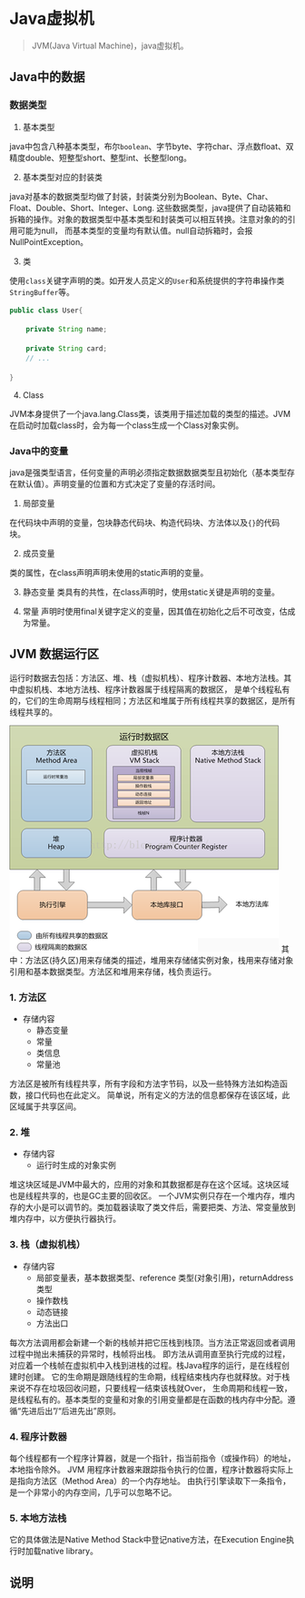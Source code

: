 # Java虚拟机
> JVM(Java Virtual Machine)，java虚拟机。

## Java中的数据

### 数据类型

1. 基本类型

java中包含八种基本类型，布尔`boolean`、字节byte、字符char、浮点数float、双精度double、短整型short、整型int、长整型long。

2. 基本类型对应的封装类

java对基本的数据类型均做了封装，封装类分别为Boolean、Byte、Char、Float、Double、Short、Integer、Long.
这些数据类型，java提供了自动装箱和拆箱的操作。对象的数据类型中基本类型和封装类可以相互转换。注意对象的的引用可能为null，
而基本类型的变量均有默认值。null自动拆箱时，会报NullPointException。

3. 类

使用`class`关键字声明的类。如开发人员定义的`User`和系统提供的字符串操作类`StringBuffer`等。
```java
public class User{
    
    private String name;
    
    private String card;
    // ...
    
}
```
4. Class

JVM本身提供了一个java.lang.Class类，该类用于描述加载的类型的描述。JVM在启动时加载class时，会为每一个class生成一个Class对象实例。

### Java中的变量
java是强类型语言，任何变量的声明必须指定数据数据类型且初始化（基本类型存在默认值）。声明变量的位置和方式决定了变量的存活时间。

1. 局部变量

在代码块中声明的变量，包块静态代码块、构造代码块、方法体以及`{}`的代码块。

2. 成员变量

类的属性，在class声明声明未使用的static声明的变量。

3. 静态变量
类具有的共性，在class声明时，使用static关键是声明的变量。

4. 常量
声明时使用final关键字定义的变量，因其值在初始化之后不可改变，估成为常量。

## JVM 数据运行区
运行时数据去包括：方法区、堆、栈（虚拟机栈）、程序计数器、本地方法栈。其中虚拟机栈、本地方法栈、程序计数器属于线程隔离的数据区，
是单个线程私有的，它们的生命周期与线程相同；方法区和堆属于所有线程共享的数据区，是所有线程共享的。

![JVM](../image/jvm.png)
其中：方法区(持久区)用来存储类的描述，堆用来存储储实例对象，栈用来存储对象引用和基本数据类型。方法区和堆用来存储，栈负责运行。
### 1. 方法区

- 存储内容
  - 静态变量
  - 常量
  - 类信息
  - 常量池
  
方法区是被所有线程共享，所有字段和方法字节码，以及一些特殊方法如构造函数，接口代码也在此定义。
简单说，所有定义的方法的信息都保存在该区域，此区域属于共享区间。

### 2. 堆
- 存储内容
  - 运行时生成的对象实例
  
堆这块区域是JVM中最大的，应用的对象和其数据都是存在这个区域。这块区域也是线程共享的，也是GC主要的回收区。
一个JVM实例只存在一个堆内存，堆内存的大小是可以调节的。类加载器读取了类文件后，需要把类、方法、常变量放到堆内存中，以方便执行器执行。

### 3. 栈（虚拟机栈）

- 存储内容
  - 局部变量表，基本数据类型、reference 类型(对象引用)，returnAddress类型
  - 操作数栈
  - 动态链接
  - 方法出口
  
每次方法调用都会新建一个新的栈帧并把它压栈到栈顶。当方法正常返回或者调用过程中抛出未捕获的异常时，栈帧将出栈。
即方法从调用直至执行完成的过程，对应着一个栈帧在虚拟机中入栈到进栈的过程。栈Java程序的运行，是在线程创建时创建。
它的生命期是跟随线程的生命期，线程结束栈内存也就释放。对于栈来说不存在垃圾回收问题，只要线程一结束该栈就Over，
生命周期和线程一致，是线程私有的。基本类型的变量和对象的引用变量都是在函数的栈内存中分配。遵循“先进后出”/“后进先出”原则。

### 4. 程序计数器

每个线程都有一个程序计算器，就是一个指针，指当前指令（或操作码）的地址，本地指令除外。
JVM 用程序计数器来跟踪指令执行的位置，程序计数器将实际上是指向方法区（Method Area）的一个内存地址。
由执行引擎读取下一条指令，是一个非常小的内存空间，几乎可以忽略不记。

### 5. 本地方法栈

它的具体做法是Native Method Stack中登记native方法，在Execution Engine执行时加载native library。


## 说明
